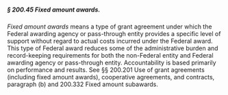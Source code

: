 ##### § 200.45 Fixed amount awards. #####

*Fixed amount awards* means a type of grant agreement under which the Federal awarding agency or pass-through entity provides a specific level of support without regard to actual costs incurred under the Federal award. This type of Federal award reduces some of the administrative burden and record-keeping requirements for both the non-Federal entity and Federal awarding agency or pass-through entity. Accountability is based primarily on performance and results. See §§ 200.201 Use of grant agreements (including fixed amount awards), cooperative agreements, and contracts, paragraph (b) and 200.332 Fixed amount subawards.